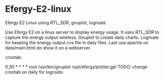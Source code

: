 # Efergy-E2-linux
Efergy E2 Linux using RTL_SDR, gnuplot, logroate

Use Efergy E2 on a linux server to display energy usage. It uses RTL_SDR to capture the energy output wireless. Gnuplot to create 
daily charts. Logroate for keeping the energy output cvs file in daily files. Last use apache on data/main.html do show it on a
webserver.

crontab:

0,30  *   * * *   root    /usr/bin/gnuplot /opt/efergy/plotter.gpl
TODO: change crontab on daily for logroate.


